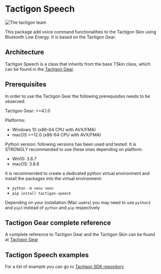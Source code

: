 # Tactigon Speech

![The tactigon team](https://avatars.githubusercontent.com/u/63020285?s=200&v=4)

This package add voice command functionalities to the Tactigon Skin using Bluetooth Low Energy. It is based on the Tactigon Gear.

## Architecture

Tactigon Speech is a class that inherits from the base TSkin class, which can be found in the [Tactigon Gear](https://pypi.org/project/tactigon-gear/).

## Prerequisites
In order to use the Tactigon Gear the following prerequisites needs to be observed:

Tactigon Gear: >=4.1.0

Platforms:
 - Windows 10 (x86-64 CPU with AVX/FMA)
 - macOS >=12.0 (x86-64 CPU with AVX/FMA)

Python version: following versions has been used and tested. It is STRONGLY recommended to use these ones depending on platform.
   - Win10: 3.8.7
   - macOS: 3.8.8

It is recommended to create a dedicated python virtual environment and install the packages into the virtual environment:  
  * `python -m venv venv`
  * `pip install tactigon-speech`

Depending on your installation (Mac users) you may need to use `python3` and `pip3` instead of `python` and `pip` respectively

## Tactigon Gear complete reference
A complete reference to Tactigon Gear and the Tactigon Skin can be found at [Tactigon Gear](https://pypi.org/project/tactigon-gear/)

## Tactigon Speech examples
For a list of example you can go to [Tactigon SDK repository](https://github.com/TactigonTeam/Tactigon-SDK)